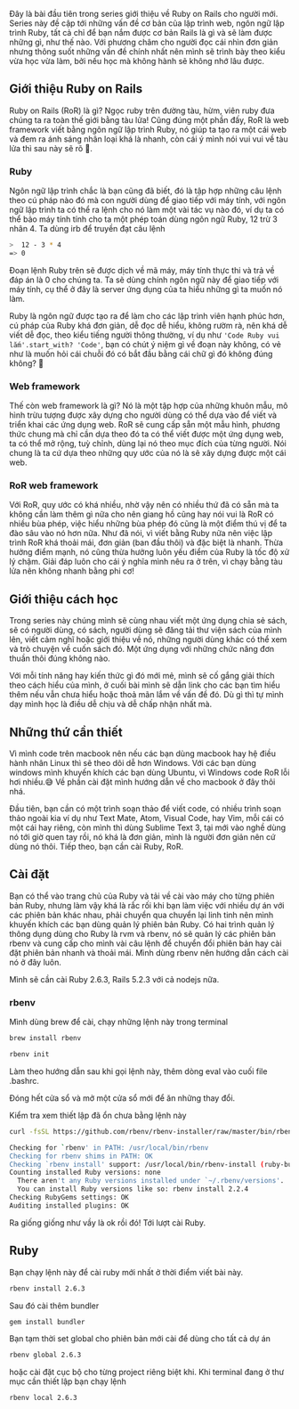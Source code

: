 Đây là bài đầu tiên trong series giới thiệu về Ruby on Rails cho người mới. Series này đề cập tới những vấn đề cơ bản của lập trình web, ngôn ngữ lập trình Ruby, tất cả chỉ để bạn nắm được cơ bản Rails là gì và sẽ làm được những gì, như thế nào. Với phương châm cho người đọc cái nhìn đơn giản nhưng thông suốt những vấn đề chính nhất nên mình sẽ trình bày theo kiểu vừa học vừa làm, bởi nếu học mà không hành sẽ không nhớ lâu được.

## Giới thiệu Ruby on Rails

Ruby on Rails (RoR) là gì? Ngọc ruby trên đường tàu, hừm, viên ruby đưa chúng ta ra toàn thế giới bằng tàu lửa! Cũng đúng một phần đấy, RoR là web framework viết bằng ngôn ngữ lập trình Ruby, nó giúp ta tạo ra một cái web và đem ra ánh sáng nhân loại khá là nhanh, còn cái ý mình nói vui vui về tàu lửa thì sau này sẽ rõ 🤭.

### Ruby
Ngôn ngữ lập trình chắc là bạn cũng đã biết, đó là tập hợp những câu lệnh theo cú pháp nào đó mà con người dùng để giao tiếp với máy tính, với ngôn ngữ lập trình ta có thể ra lệnh cho nó làm một vài tác vụ nào đó, ví dụ ta có thể bảo máy tính tính cho ta một phép toán dùng ngôn ngữ Ruby, 12 trừ 3 nhân 4. Ta dùng irb để truyền đạt câu lệnh

```bash
>  12 - 3 * 4
=> 0
```

Đoạn lệnh Ruby trên sẽ được dịch về mã máy, máy tính thực thi và trả về đáp án là 0 cho chúng ta. Ta sẽ dùng chính ngôn ngữ này để giao tiếp với máy tính, cụ thể ở đây là server ứng dụng của ta hiểu những gì ta muốn nó làm.

Ruby là ngôn ngữ được tạo ra để làm cho các lập trình viên hạnh phúc hơn, cú pháp của Ruby khá đơn giản, dễ đọc dễ hiểu, không rườm rà, nên khá dễ viết dễ đọc, theo kiểu tiếng người thông thường, ví dụ như `'Code Ruby vui lắm'.start_with? 'Code'`, bạn có chút ý niệm gì về đoạn này không, có vẻ như là muốn hỏi cái chuỗi đó có bắt đầu bằng cái chữ gì đó không đúng không? 🤡

### Web framework
Thế còn web framework là gì? Nó là một tập hợp của những khuôn mẫu, mô hình trừu tượng được xây dựng cho người dùng có thể dựa vào để viết và triển khai các ứng dụng web. RoR sẽ cung cấp sẵn một mẫu hình, phương thức chung mà chỉ cần dựa theo đó ta có thể viết được một ứng dụng web, ta có thể mở rộng, tuỳ chỉnh, dùng lại nó theo mục đích của từng người. Nói chung là ta cứ dựa theo những quy ước của nó là sẽ xây dựng được một cái web.

### RoR web framework
Với RoR, quy ước có khá nhiều, nhờ vậy nên có nhiều thứ đã có sẵn mà ta không cần làm thêm gì nữa cho nên giang hồ cũng hay nói vui là RoR có nhiều bùa phép, việc hiểu những bùa phép đó cũng là một điểm thú vị để ta đào sâu vào nó hơn nữa. Như đã nói, vì viết bằng Ruby nữa nên việc lập trình RoR khá thoải mái, đơn giản (ban đầu thôi) và đặc biệt là nhanh. Thừa hưởng điểm mạnh, nó cũng thừa hưởng luôn yếu điểm của Ruby là tốc độ xử lý chậm. Giải đáp luôn cho cái ý nghĩa mình nêu ra ở trên, vì chạy bằng tàu lửa nên không nhanh bằng phi cơ!

## Giới thiệu cách học

Trong series này chúng mình sẽ cùng nhau viết một ứng dụng chia sẻ sách, sẽ có người dùng, có sách, người dùng sẽ đăng tải thư viện sách của mình lên, viết cảm nghĩ hoặc giới thiệu về nó, những người dùng khác có thể xem và trò chuyện về cuốn sách đó. Một ứng dụng với những chức năng đơn thuần thôi đúng không nào.

Với mỗi tính năng hay kiến thức gì đó mới mẻ, mình sẽ cố gắng giải thích theo cách hiểu của mình, ở cuối bài mình sẽ dẫn link cho các bạn tìm hiểu thêm nếu vẫn chưa hiểu hoặc thoả mãn lắm về vấn đề đó. Dù gì thì tự mình dạy mình học là điều dễ chịu và dễ chấp nhận nhất mà.

## Những thứ cần thiết

Vì mình code trên macbook nên nếu các bạn dùng macbook hay hệ điều hành nhân Linux thì sẽ theo dõi dễ hơn Windows. Với các bạn dùng windows mình khuyến khích các bạn dùng Ubuntu, vì Windows code RoR lỗi hơi nhiều.😅 Về phần cài đặt mình hướng dẫn về cho macbook ở đây thôi nhá.

Đầu tiên, bạn cần có một trình soạn thảo để viết code, có nhiều trình soạn thảo ngoài kia ví dụ như Text Mate, Atom, Visual Code, hay Vim, mỗi cái có một cái hay riêng, còn mình thì dùng Sublime Text 3, tại mới vào nghề dùng nó tới giờ quen tay rồi, nó khá là đơn giản, mình là người đơn giản nên cứ dùng nó thôi. Tiếp theo, bạn cần cài Ruby, RoR.

## Cài đặt

Bạn có thể vào trang chủ của Ruby và tải về cài vào máy cho từng phiên bản Ruby, nhưng làm vậy khá là rắc rối khi bạn làm việc với nhiều dự án với các phiên bản khác nhau, phải chuyển qua chuyển lại linh tinh nên mình khuyến khích các bạn dùng quản lý phiên bản Ruby. Có hai trình quản lý thông dụng dùng cho Ruby là rvm và rbenv, nó sẽ quản lý các phiên bản rbenv và cung cấp cho mình vài câu lệnh để chuyển đổi phiên bản hay cài đặt phiên bản nhanh và thoải mái. Mình dùng rbenv nên hướng dẫn cách cài nó ở đây luôn.

Mình sẽ cần cài Ruby 2.6.3, Rails 5.2.3 với cả nodejs nữa.

### rbenv
Mình dùng brew để cài, chạy những lệnh này trong terminal

```bash
brew install rbenv
```

```bash
rbenv init
```

Làm theo hướng dẫn sau khi gọi lệnh này, thêm dòng eval vào cuối file .bashrc.

Đóng hết cửa sổ và mở một cửa sổ mới để ăn những thay đổi.

Kiểm tra xem thiết lập đã ổn chưa bằng lệnh này

```bash
curl -fsSL https://github.com/rbenv/rbenv-installer/raw/master/bin/rbenv-doctor | bash

Checking for `rbenv' in PATH: /usr/local/bin/rbenv
Checking for rbenv shims in PATH: OK
Checking `rbenv install' support: /usr/local/bin/rbenv-install (ruby-build 20170523)
Counting installed Ruby versions: none
  There aren't any Ruby versions installed under `~/.rbenv/versions'.
  You can install Ruby versions like so: rbenv install 2.2.4
Checking RubyGems settings: OK
Auditing installed plugins: OK
```

Ra giống giống như vầy là ok rồi đó! Tới lượt cài Ruby.

## Ruby
Bạn chạy lệnh này để cài ruby mới nhất ở thời điểm viết bài này.

```bash
rbenv install 2.6.3
```

Sau đó cài thêm bundler

```bash
gem install bundler
```

Bạn tạm thời set global cho phiên bản mới cài để dùng cho tất cả dự án

```bash
rbenv global 2.6.3
```

hoặc cài đặt cục bộ cho từng project riêng biệt khi. Khi terminal đang ở thư mục cần thiết lập bạn chạy lệnh

```bash
rbenv local 2.6.3
```
